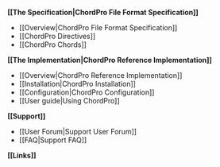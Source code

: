 **[[The Specification|ChordPro File Format Specification]]**

* [[Overview|ChordPro File Format Specification]]
* [[ChordPro Directives]]
* [[ChordPro Chords]]

**[[The Implementation|ChordPro Reference Implementation]]**

* [[Overview|ChordPro Reference Implementation]]
* [[Installation|ChordPro Installation]]
* [[Configuration|ChordPro Configuration]]
* [[User guide|Using ChordPro]]

**[[Support]]**

* [[User Forum|Support User Forum]]
* [[FAQ|Support FAQ]]

**[[Links]]**
